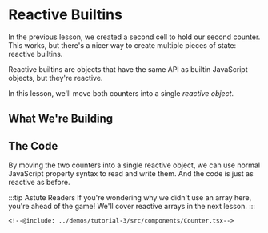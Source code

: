 # Reactive Builtins

<script setup lang="ts">
  import * as resources from "../demos/tutorial-3/config.js";
</script>

In the previous lesson, we created a second cell to hold our second counter. This works, but there's
a nicer way to create multiple pieces of state: reactive builtins.

Reactive builtins are objects that have the same API as builtin JavaScript objects, but they're
reactive.

In this lesson, we'll move both counters into a single _reactive object_.

## What We're Building

<Demo :config="resources" />

## The Code

By moving the two counters into a single reactive object, we can use normal JavaScript property
syntax to read and write them. And the code is just as reactive as before.

:::tip Astute Readers
If you're wondering why we didn't use an array here, you're ahead of the game! We'll cover reactive
arrays in the next lesson.
:::

```snippet {#counter}
<!--@include: ../demos/tutorial-3/src/components/Counter.tsx-->
```
